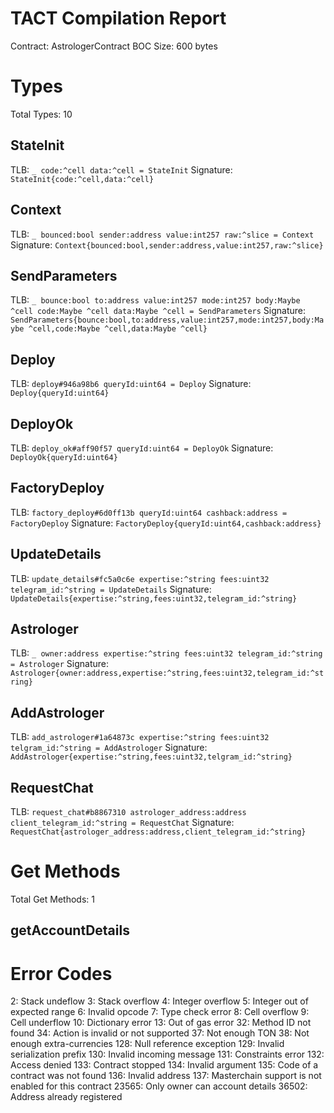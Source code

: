# TACT Compilation Report
Contract: AstrologerContract
BOC Size: 600 bytes

# Types
Total Types: 10

## StateInit
TLB: `_ code:^cell data:^cell = StateInit`
Signature: `StateInit{code:^cell,data:^cell}`

## Context
TLB: `_ bounced:bool sender:address value:int257 raw:^slice = Context`
Signature: `Context{bounced:bool,sender:address,value:int257,raw:^slice}`

## SendParameters
TLB: `_ bounce:bool to:address value:int257 mode:int257 body:Maybe ^cell code:Maybe ^cell data:Maybe ^cell = SendParameters`
Signature: `SendParameters{bounce:bool,to:address,value:int257,mode:int257,body:Maybe ^cell,code:Maybe ^cell,data:Maybe ^cell}`

## Deploy
TLB: `deploy#946a98b6 queryId:uint64 = Deploy`
Signature: `Deploy{queryId:uint64}`

## DeployOk
TLB: `deploy_ok#aff90f57 queryId:uint64 = DeployOk`
Signature: `DeployOk{queryId:uint64}`

## FactoryDeploy
TLB: `factory_deploy#6d0ff13b queryId:uint64 cashback:address = FactoryDeploy`
Signature: `FactoryDeploy{queryId:uint64,cashback:address}`

## UpdateDetails
TLB: `update_details#fc5a0c6e expertise:^string fees:uint32 telegram_id:^string = UpdateDetails`
Signature: `UpdateDetails{expertise:^string,fees:uint32,telegram_id:^string}`

## Astrologer
TLB: `_ owner:address expertise:^string fees:uint32 telegram_id:^string = Astrologer`
Signature: `Astrologer{owner:address,expertise:^string,fees:uint32,telegram_id:^string}`

## AddAstrologer
TLB: `add_astrologer#1a64873c expertise:^string fees:uint32 telgram_id:^string = AddAstrologer`
Signature: `AddAstrologer{expertise:^string,fees:uint32,telgram_id:^string}`

## RequestChat
TLB: `request_chat#b8867310 astrologer_address:address client_telegram_id:^string = RequestChat`
Signature: `RequestChat{astrologer_address:address,client_telegram_id:^string}`

# Get Methods
Total Get Methods: 1

## getAccountDetails

# Error Codes
2: Stack undeflow
3: Stack overflow
4: Integer overflow
5: Integer out of expected range
6: Invalid opcode
7: Type check error
8: Cell overflow
9: Cell underflow
10: Dictionary error
13: Out of gas error
32: Method ID not found
34: Action is invalid or not supported
37: Not enough TON
38: Not enough extra-currencies
128: Null reference exception
129: Invalid serialization prefix
130: Invalid incoming message
131: Constraints error
132: Access denied
133: Contract stopped
134: Invalid argument
135: Code of a contract was not found
136: Invalid address
137: Masterchain support is not enabled for this contract
23565: Only owner can account details
36502: Address already registered